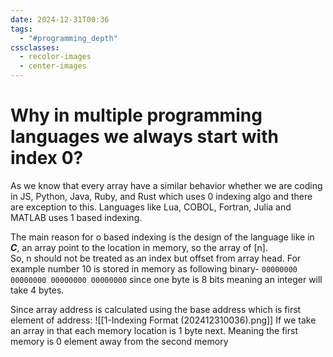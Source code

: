 ```yaml
---
date: 2024-12-31T00:36
tags:
  - "#programming_depth"
cssclasses:
  - recolor-images
  - center-images
---
```

# Why in multiple programming languages we always start with index 0?

  As we know that every array have a similar behavior whether we are coding in JS, Python, Java, Ruby, and Rust which uses 0 indexing algo and there are exception to this. Languages like Lua, COBOL, Fortran, Julia and MATLAB uses 1 based indexing.  
  
  The main reason for o based indexing is  the design of the language like in ***C***, an array point to the location in memory, so the array of [n].  
  So, n should not be treated as an index but offset from array head.
  For example number 10 is stored in memory as following binary-
  `00000000 00000000 00000000 00000000`
  since one byte is 8 bits meaning an integer will take 4 bytes.
  
  Since array address is calculated using the base address which is first element of address:
  ![[1-Indexing Format (202412310036).png]]
  If we take an array in that each memory location is 1 byte next.
  Meaning the first memory is 0 element away from the second memory 
  